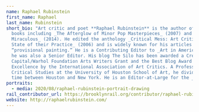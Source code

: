 ```yaml
---
name: Raphael Rubinstein
first_name: Raphael
last_name: Rubinstein
short_bio: "Art critic and poet **Raphael Rubinstein** is the author of numerous
  books including _The Afterglow of Minor Pop Masterpieces_ (2007) and _The
  Miraculous_ (2014). He edited the anthology _Critical Mess: Art Critics on the
  State of their Practice_ (2006) and is widely known for his articles on
  “provisional painting.” He is a Contributing Editor to _Art in America_, where
  he was also a Senior Editor. His blog The Silo has been awarded a Creative
  Capital/Warhol Foundation Arts Writers Grant and the Best Blog Award of
  Excellence by the International Association of Art Critics. A Professor of
  Critical Studies at the University of Houston School of Art, he divides his
  time between Houston and New York. He is an Editor-at-Large for the _Rail_. "
portraits:
  - media: 2020/08/raphael-rubinstein-portrait-drawing
rail_contributor_url: https://brooklynrail.org/contributor/raphael-rubinstein
website: http://raphaelrubinstein.com/
---
```

